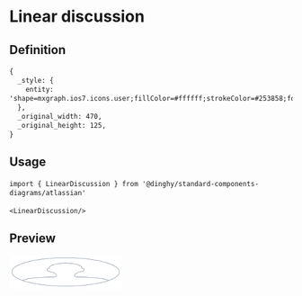 # Linear discussion

## Definition

```
{
  _style: { 
    entity: 'shape=mxgraph.ios7.icons.user;fillColor=#ffffff;strokeColor=#253858;fontSize=12;align=left;fontColor=#000000;labelPosition=right;html=1;verticalAlign=top;spacingTop=-10;spacingLeft=5',
  },
  _original_width: 470,
  _original_height: 125,
}
```

## Usage

```
import { LinearDiscussion } from '@dinghy/standard-components-diagrams/atlassian'

<LinearDiscussion/>
```

## Preview

<img src="./linear-discussion.png" width="200"/>
